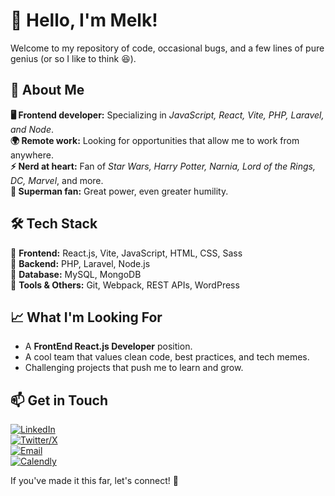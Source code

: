 # 👋 Hello, I'm Melk!  

Welcome to my repository of code, occasional bugs, and a few lines of pure genius (or so I like to think 😆).  

## 🚀 About Me  

**🖥️ Frontend developer:** Specializing in *JavaScript, React, Vite, PHP, Laravel, and Node*.<br>
**🌍 Remote work:** Looking for opportunities that allow me to work from anywhere.<br>
**⚡ Nerd at heart:** Fan of *Star Wars, Harry Potter, Narnia, Lord of the Rings, DC, Marvel*, and more.<br>
**💙 Superman fan:** Great power, even greater humility.<br>

## 🛠️ Tech Stack  

🔹 **Frontend:** React.js, Vite, JavaScript, HTML, CSS, Sass<br>
🔹 **Backend:** PHP, Laravel, Node.js<br>
🔹 **Database:** MySQL, MongoDB<br>
🔹 **Tools & Others:** Git, Webpack, REST APIs, WordPress<br>

## 📈 What I'm Looking For  

- A **FrontEnd React.js Developer** position.
- A cool team that values clean code, best practices, and tech memes.
- Challenging projects that push me to learn and grow.

## 📫 Get in Touch  

[![LinkedIn](https://img.shields.io/badge/-LinkedIn-0A66C2?style=flat&logo=LinkedIn&logoColor=white)](https://www.linkedin.com/in/melksedeque-silva/)<br>
[![Twitter/X](https://img.shields.io/badge/-Twitter-1DA1F2?style=flat&logo=Twitter&logoColor=white)](https://x.com/SouzaMelk)<br>
[![Email](https://img.shields.io/badge/-Email-D14836?style=flat&logo=Gmail&logoColor=white)](mailto:freelancer@melksedeque.com.br)<br>
[![Calendly](https://img.shields.io/badge/-Schedule%20a%20Meeting-06B6D4?style=flat&logo=Google%20Meet&logoColor=white)](https://calendly.com/melksedeque-_0v7/30min)<br>

If you've made it this far, let's connect! 🚀  
